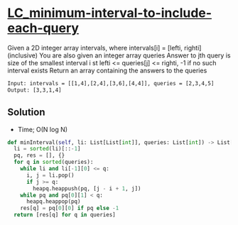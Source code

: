 # [LC_minimum-interval-to-include-each-query](https://leetcode.com/problems/minimum-interval-to-include-each-query)

Given a 2D integer array intervals, where intervals[i] = [lefti, righti] (inclusive)
You are also given an integer array queries
Answer to jth query is size of the smallest interval i st lefti <= queries[j] <= righti, -1 if no such interval exists
Return an array containing the answers to the queries

```txt
Input: intervals = [[1,4],[2,4],[3,6],[4,4]], queries = [2,3,4,5]
Output: [3,3,1,4]
```

## Solution

* Time; O(N log N)

```py
def minInterval(self, li: List[List[int]], queries: List[int]) -> List[int]:
  li = sorted(li)[::-1]
  pq, res = [], {}
  for q in sorted(queries):
    while li and li[-1][0] <= q:
      i, j = li.pop()
      if j >= q:
        heapq.heappush(pq, [j - i + 1, j])
    while pq and pq[0][1] < q:
      heapq.heappop(pq)
    res[q] = pq[0][0] if pq else -1
  return [res[q] for q in queries]
```
